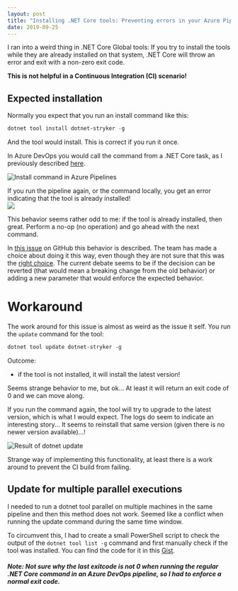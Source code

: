 ```yaml
---
layout: post
title: "Installing .NET Core tools: Preventing errors in your Azure Pipelines"
date: 2019-09-25
---
```


I ran into a weird thing in .NET Core Global tools: If you try to install the tools while they are already installed on that system, .NET Core will throw an error and exit with a non-zero exit code. 

**This is not helpful in a Continuous Integration (CI) scenario!**

## Expected installation
Normally you expect that you run an install command like this:
``` PowerShell
dotnet tool install dotnet-stryker -g
```
And the tool would install. This is correct if you run it once.

In Azure DevOps you would call the command from a .NET Core task, as I previously described [here](/blog/2019/09/03/Running-dotnet-tools-in-azure-devops).

![Install command in Azure Pipelines](/images/20190925/2019-09-25_InstallCommand.png)

If you run the pipeline again, or the command locally, you get an error indicating that the tool is already installed!  
![](/images/20190925/2019-09-25_InstallFails.png)  

This behavior seems rather odd to me: if the tool is already installed, then great. Perform a no-op (no operation) and go ahead with the next command. 

In [this issue](https://github.com/dotnet/cli/issues/9482) on GitHub this behavior is described. The team has made a choice about doing it this way, even though they are not sure that this was the [right choice](https://github.com/dotnet/cli/issues/11494#issuecomment-499716465). The current debate seems to be if the decision can be reverted (that would mean a breaking change from the old behavior) or adding a new parameter that would enforce the expected behavior.

# Workaround
The work around for this issue is almost as weird as the issue it self. You run the `update` command for the tool:

``` PowerShell
dotnet tool update dotnet-stryker -g
```

Outcome:
* if the tool is not installed, it will install the latest version!

Seems strange behavior to me, but ok... At least it will return an exit code of 0 and we can move along.

If you run the command again, the tool will try to upgrade to the latest version, which is what I would expect.
The logs do seem to indicate an interesting story... It seems to  reinstall that same version (given there is no newer version available)...! 

![Result of dotnet update](/images/20190925/2019-09-25_UpdateCommandResult.png)  

Strange way of implementing this functionality, at least there is a work around to prevent the CI build from failing.


## Update for multiple parallel executions
I needed to run a dotnet tool parallel on multiple machines in the same pipeline and then this method does not work. Seemed like a conflict when running the update command during the same time window.

To circumvent this, I had to create a small PowerShell script to check the output of the `dotnet tool list -g` command and first manually check if the tool was installed. You can find the code for it in this [Gist](https://gist.github.com/rajbos/b148e9833a5d08165188dbe00cc32301).
##### Note: Not sure why the last exitcode is not 0 when running the regular .NET Core command in an Azure DevOps pipeline, so I had to enforce a normal exit code.